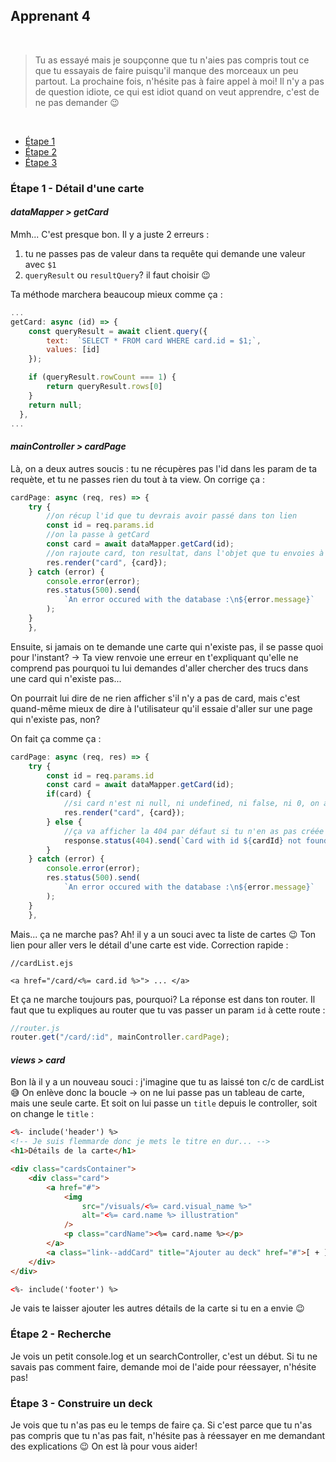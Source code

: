 ## Apprenant 4

<br>

> Tu as essayé mais je soupçonne que tu n'aies pas compris tout ce que tu essayais de faire puisqu'il manque des morceaux un peu partout. La prochaine fois, n'hésite pas à faire appel à moi! Il n'y a pas de question idiote, ce qui est idiot quand on veut apprendre, c'est de ne pas demander 😉

<br>

-   [Étape 1](#étape-1---détail-dune-carte)
-   [Étape 2](#étape-2---recherche)
-   [Étape 3](#étape-3---construire-un-deck)

### Étape 1 - Détail d'une carte

#### **_dataMapper > getCard_**

Mmh... C'est presque bon. Il y a juste 2 erreurs :

1. tu ne passes pas de valeur dans ta requête qui demande une valeur avec `$1`
2. `queryResult` ou `resultQuery`? il faut choisir 😉

Ta méthode marchera beaucoup mieux comme ça :

```js
...
getCard: async (id) => {
    const queryResult = await client.query({
        text:  `SELECT * FROM card WHERE card.id = $1;`,
        values: [id]
    });

    if (queryResult.rowCount === 1) {
        return queryResult.rows[0]
    }
    return null;
  },
...
```

#### **_mainController > cardPage_**

Là, on a deux autres soucis : tu ne récupères pas l'id dans les param de ta requète, et tu ne passes rien du tout à ta view.
On corrige ça :

```js
cardPage: async (req, res) => {
    try {
        //on récup l'id que tu devrais avoir passé dans ton lien
        const id = req.params.id
        //on la passe à getCard
        const card = await dataMapper.getCard(id);
        //on rajoute card, ton resultat, dans l'objet que tu envoies à ta view
        res.render("card", {card});
    } catch (error) {
        console.error(error);
        res.status(500).send(
            `An error occured with the database :\n${error.message}`
        );
    }
	},
```

Ensuite, si jamais on te demande une carte qui n'existe pas, il se passe quoi pour l'instant?
-> Ta view renvoie une erreur en t'expliquant qu'elle ne comprend pas pourquoi tu lui demandes d'aller chercher des trucs dans une card qui n'existe pas...

On pourrait lui dire de ne rien afficher s'il n'y a pas de card, mais c'est quand-même mieux de dire à l'utilisateur qu'il essaie d'aller sur une page qui n'existe pas, non?

On fait ça comme ça :

```js
cardPage: async (req, res) => {
    try {
        const id = req.params.id
        const card = await dataMapper.getCard(id);
        if(card) {
            //si card n'est ni null, ni undefined, ni false, ni 0, on affiche la view et on lui passe card
            res.render("card", {card});
        } else {
            //ça va afficher la 404 par défaut si tu n'en as pas créée et c'est une bonne pratique de renvoyer le bon statut http pour la bonne erreur
            response.status(404).send(`Card with id ${cardId} not found`);
        }
    } catch (error) {
        console.error(error);
        res.status(500).send(
            `An error occured with the database :\n${error.message}`
        );
    }
	},
```

Mais... ça ne marche pas?
Ah! il y a un souci avec ta liste de cartes 😉 Ton lien pour aller vers le détail d'une carte est vide. Correction rapide :

```
//cardList.ejs

<a href="/card/<%= card.id %>"> ... </a>
```

Et ça ne marche toujours pas, pourquoi?
La réponse est dans ton router.
Il faut que tu expliques au router que tu vas passer un param `id` à cette route :

```js
//router.js
router.get("/card/:id", mainController.cardPage);
```

#### **_views > card_**

Bon là il y a un nouveau souci : j'imagine que tu as laissé ton c/c de cardList 😅
On enlève donc la boucle -> on ne lui passe pas un tableau de carte, mais une seule carte. Et soit on lui passe un `title` depuis le controller, soit on change le `title` :

```html
<%- include('header') %>
<!-- Je suis flemmarde donc je mets le titre en dur... -->
<h1>Détails de la carte</h1>

<div class="cardsContainer">
	<div class="card">
		<a href="#">
			<img
				src="/visuals/<%= card.visual_name %>"
				alt="<%= card.name %> illustration"
			/>
			<p class="cardName"><%= card.name %></p>
		</a>
		<a class="link--addCard" title="Ajouter au deck" href="#">[ + ]</a>
	</div>
</div>

<%- include('footer') %>
```

Je vais te laisser ajouter les autres détails de la carte si tu en a envie 😉

### Étape 2 - Recherche

Je vois un petit console.log et un searchController, c'est un début. Si tu ne savais pas comment faire, demande moi de l'aide pour réessayer, n'hésite pas!

### Étape 3 - Construire un deck

Je vois que tu n'as pas eu le temps de faire ça. Si c'est parce que tu n'as pas compris que tu n'as pas fait, n'hésite pas à réessayer en me demandant des explications 😉 On est là pour vous aider!

